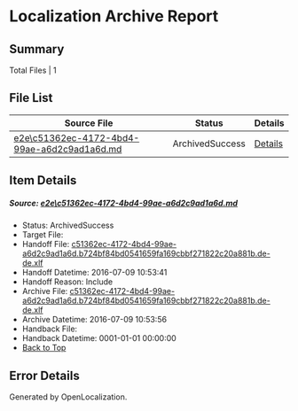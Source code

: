 # <a name='report-top'></a> Localization Archive Report

## Summary
 Total Files | 1

## File List
 Source File | Status | Details 
 ----------- | ------ | ------- 
 [e2e\c51362ec-4172-4bd4-99ae-a6d2c9ad1a6d.md](https://github.com/OpenLocalizationTestOrg/oltest/blob/f3b023a9b9aa6fe9b47b414734ee585142b9fc22/e2e/c51362ec-4172-4bd4-99ae-a6d2c9ad1a6d.md) | ArchivedSuccess | [Details](#b1f9133fda71580e7a5172854096f52c731520511)

## Item Details
##### <a name='b1f9133fda71580e7a5172854096f52c731520511'></a> Source: [e2e\c51362ec-4172-4bd4-99ae-a6d2c9ad1a6d.md](https://github.com/OpenLocalizationTestOrg/oltest/blob/f3b023a9b9aa6fe9b47b414734ee585142b9fc22/e2e/c51362ec-4172-4bd4-99ae-a6d2c9ad1a6d.md)
* Status: ArchivedSuccess
* Target File: 
* Handoff File: [c51362ec-4172-4bd4-99ae-a6d2c9ad1a6d.b724bf84bd0541659fa169cbbf271822c20a881b.de-de.xlf](https://github.com/OpenLocalizationTestOrg/olhandoff-e2e/blob/6fdfa44689bc5b16d179a2e0ea35c4cf0a7122e4/ol-handoff/OpenLocalizationTestOrg/oltest-dede-fly/ci/ht/c51362ec-4172-4bd4-99ae-a6d2c9ad1a6d.b724bf84bd0541659fa169cbbf271822c20a881b.de-de.xlf)
* Handoff Datetime: 2016-07-09 10:53:41
* Handoff Reason: Include
* Archive File: [c51362ec-4172-4bd4-99ae-a6d2c9ad1a6d.b724bf84bd0541659fa169cbbf271822c20a881b.de-de.xlf](https://github.com/OpenLocalizationTestOrg/olhandoff-e2e/blob/6d84766f8cdf92cf99fa8d3240045ba47c5a22c3/ol-archive/OpenLocalizationTestOrg/oltest-dede-fly/ci/ht/c51362ec-4172-4bd4-99ae-a6d2c9ad1a6d.b724bf84bd0541659fa169cbbf271822c20a881b.de-de.xlf)
* Archive Datetime: 2016-07-09 10:53:56
* Handback File: 
* Handback Datetime: 0001-01-01 00:00:00
* [Back to Top](#report-top)


## Error Details

Generated by OpenLocalization.
